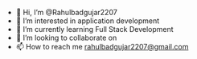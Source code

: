 - 👋 Hi, I’m @Rahulbadgujar2207
- 👀 I’m interested in application development 
- 🌱 I’m currently learning Full Stack Development
- 💞️ I’m looking to collaborate on 
- 📫 How to reach me rahulbadgujar2207@gmail.com

<!---
Rahulbadgujar2207/Rahulbadgujar2207 is a ✨ special ✨ repository because its `README.md` (this file) appears on your GitHub profile.
You can click the Preview link to take a look at your changes.
--->
